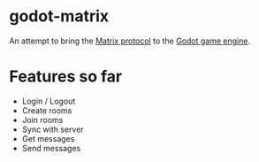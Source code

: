# godot-matrix
An attempt to bring the [Matrix protocol](https://matrix.org/) to the [Godot game engine](https://godotengine.org/).

# Features so far
 * Login / Logout
 * Create rooms
 * Join rooms
 * Sync with server
 * Get messages
 * Send messages
